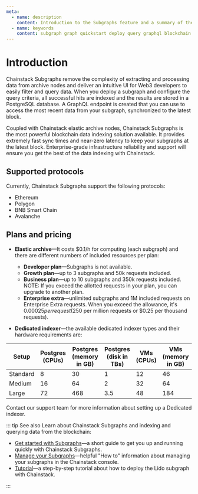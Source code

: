 ```yaml
---
meta:
  - name: description
    content: Introduction to the Subgraphs feature and a summary of the section of the documentation.
  - name: keywords
    content: subgraph graph quickstart deploy query graphql blockchain node network
---
```


# Introduction

Chainstack Subgraphs remove the complexity of extracting and processing data from archive nodes and deliver an intuitive UI for Web3 developers to easily filter and query data. When you deploy a subgraph and configure the query criteria, all successful hits are indexed and the results are stored in a PostgreSQL database. A GraphQL endpoint is created that you can use to access the most recent data from your subgraph, synchronized to the latest block.

Coupled with Chainstack elastic archive nodes, Chainstack Subgraphs is the most powerful blockchain data indexing solution available. It provides extremely fast sync times and near-zero latency to keep your subgraphs at the latest block. Enterprise-grade infrastructure reliability and support will ensure you get the best of the data indexing with Chainstack.

## Supported protocols

Currently, Chainstack Subgraphs support the following protocols:

* Ethereum
* Polygon
* BNB Smart Chain
* Avalanche

## Plans and pricing

* **Elastic archive**—It costs $0.1/h for computing (each subgraph) and there are different numbers of included resources per plan:
  * **Developer plan**—Subgraphs is not available.
  * **Growth plan**—up to 3 subgraphs and 50k requests included.
  * **Business plan**—up to 10 subgraphs and 350k requests included. NOTE: If you exceed the allotted requests in your plan, you can upgrade to another plan.
  * **Enterprise extra**—unlimited subgraphs and 1M included requests on Enterprise Extra requests. When you exceed the allowance, it's $0.00025 per request ($250 per million requests or $0.25 per thousand requests).

* **Dedicated indexer**—the available dedicated indexer types and their hardware requirements are:

| Setup        | Postgres  (CPUs) | Postgres  (memory in GB) | Postgres  (disk in TBs) | VMs  (CPUs) | VMs  (memory in GB) |
| ------------ | ---------------- | ------------------------ | ----------------------  | ----------- | ------------------- |
| Standard     | 8                | 30                       | 1                       | 12          | 46                  |
| Medium       | 16               | 64                       | 2                       | 32          | 64                  |
| Large        | 72               | 468                      | 3.5                     | 48          | 184                 |

Contact our support team for more information about setting up a Dedicated indexer.

::: tip See also
Learn about Chainstack Subgraphs and indexing and querying data from the blockchain:

* [Get started with Subgraphs](/subgraphs/quickstart.md)—a short guide to get you up and running quickly with Chainstack Subgraphs.
* [Manage your Subgraphs](/subgraphs/manage-your-chainstack-subgraph.md)—helpful "How to" information about managing your subgraphs in the Chainstack console.
* [Tutorial](/subgraphs/tutorial/README.md)—a step-by-step tutorial about how to deploy the Lido subgraph with Chainstack.

:::

